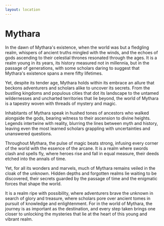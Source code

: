 ```yaml
---
layout: location
---
```

# Mythara

In the dawn of Mythara's existence, when the world was but a fledgling realm, whispers of ancient truths mingled with the winds, and the echoes of gods ascending to their celestial thrones resonated through the ages. It is a realm young in its years, its history measured not in millennia, but in the passage of generations, with some scholars daring to suggest that Mythara's existence spans a mere fifty lifetimes.

Yet, despite its tender age, Mythara holds within its embrace an allure that beckons adventurers and scholars alike to uncover its secrets. From the bustling kingdoms and populous cities that dot its landscape to the untamed wildernesses and uncharted territories that lie beyond, the world of Mythara is a tapestry woven with threads of mystery and magic.

Inhabitants of Mythara speak in hushed tones of ancestors who walked alongside the gods, bearing witness to their ascension to divine heights. Legends intertwine with reality, blurring the lines between myth and history, leaving even the most learned scholars grappling with uncertainties and unanswered questions.

Throughout Mythara, the pulse of magic beats strong, infusing every corner of the world with the essence of the arcane. It is a realm where swords clash and spells fly, where heroes rise and fall in equal measure, their deeds etched into the annals of time.

Yet, for all its wonders and marvels, much of Mythara remains veiled in the cloak of the unknown. Hidden depths and forgotten realms lie waiting to be discovered, their secrets guarded by the passage of time and the enigmatic forces that shape the world.

It is a realm ripe with possibility, where adventurers brave the unknown in search of glory and treasure, where scholars pore over ancient tomes in pursuit of knowledge and enlightenment. For in the world of Mythara, the journey is as important as the destination, and every step taken brings one closer to unlocking the mysteries that lie at the heart of this young and vibrant realm.